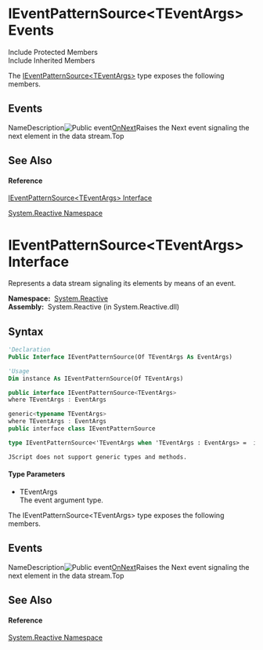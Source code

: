 # IEventPatternSource\<TEventArgs\> Events

Include Protected Members  
Include Inherited Members

The [IEventPatternSource\<TEventArgs\>](IEventPatternSource\IEventPatternSource(TEventArgs).md) type exposes the following members.

## Events

NameDescription![Public event](https://reactiveui.net/assets/img/Hh315336.pubevent(en-us,VS.103).gif "Public event")[OnNext](OnNext\IEventPatternSource(TEventArgs).OnNext.md)Raises the Next event signaling the next element in the data stream.Top

## See Also

#### Reference

[IEventPatternSource\<TEventArgs\> Interface](IEventPatternSource\IEventPatternSource(TEventArgs).md)

[System.Reactive Namespace](System.Reactive\System.Reactive.md)





# IEventPatternSource\<TEventArgs\> Interface

Represents a data stream signaling its elements by means of an event.

**Namespace:**  [System.Reactive](System.Reactive\System.Reactive.md)  
**Assembly:**  System.Reactive (in System.Reactive.dll)

## Syntax

```vb
'Declaration
Public Interface IEventPatternSource(Of TEventArgs As EventArgs)
```

```vb
'Usage
Dim instance As IEventPatternSource(Of TEventArgs)
```

```csharp
public interface IEventPatternSource<TEventArgs>
where TEventArgs : EventArgs
```

```c++
generic<typename TEventArgs>
where TEventArgs : EventArgs
public interface class IEventPatternSource
```

```fsharp
type IEventPatternSource<'TEventArgs when 'TEventArgs : EventArgs> =  interface end
```

```jscript
JScript does not support generic types and methods.
```

#### Type Parameters

- TEventArgs  
  The event argument type.

The IEventPatternSource\<TEventArgs\> type exposes the following members.

## Events

NameDescription![Public event](https://reactiveui.net/assets/img/Hh315336.pubevent(en-us,VS.103).gif "Public event")[OnNext](OnNext\IEventPatternSource(TEventArgs).OnNext.md)Raises the Next event signaling the next element in the data stream.Top

## See Also

#### Reference

[System.Reactive Namespace](System.Reactive\System.Reactive.md)






